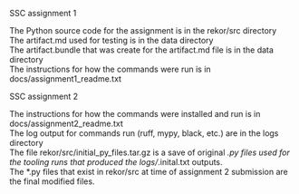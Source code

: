 SSC assignment 1  

The Python source code for the assignment is in the rekor/src directory  
The artifact.md used for testing is in the data directory  
The artifact.bundle that was create for the artifact.md file is in the data directory  
The instructions for how the commands were run is in docs/assignment1_readme.txt  

SSC assignment 2  

The instructions for how the commands were installed and run is in docs/assignment2_readme.txt  
The log output for commands run (ruff, mypy, black, etc.) are in the logs directory  
The file rekor/src/initial_py_files.tar.gz is a save of original *.py files used for the tooling runs that produced the logs/*.inital.txt outputs.  
The *.py files that exist in rekor/src at time of assignment 2 submission are the final modified files.  
